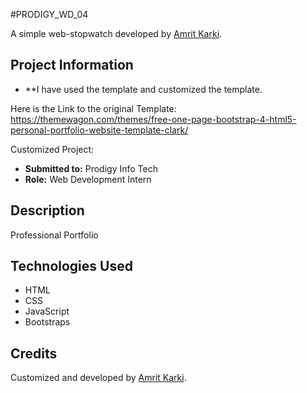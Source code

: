 #PRODIGY_WD_04


A simple web-stopwatch developed by [Amrit Karki](https://www.linkedin.com/in/amritkarkii001/).

## Project Information

- **I have used the template and customized the template.

Here is the Link to the original Template: 
https://themewagon.com/themes/free-one-page-bootstrap-4-html5-personal-portfolio-website-template-clark/ 

Customized Project:
- **Submitted to:**  Prodigy Info Tech
- **Role:** Web Development Intern


## Description

Professional Portfolio


## Technologies Used

- HTML
- CSS
- JavaScript
- Bootstraps


## Credits

Customized and developed by [Amrit Karki](https://www.linkedin.com/in/amritkarkii001/).
